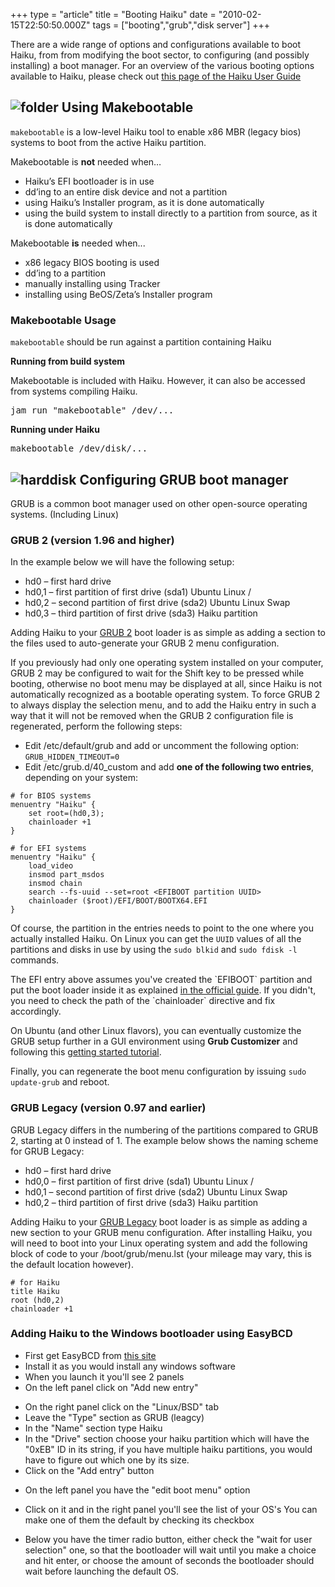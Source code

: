 +++
type = "article"
title = "Booting Haiku"
date = "2010-02-15T22:50:50.000Z"
tags = ["booting","grub","disk server"]
+++

There are a wide range of options and configurations available to boot Haiku, from from modifying the boot sector, to configuring (and possibly installing) a boot manager. For an overview of the various booting options available to Haiku, please check out [this page of the Haiku User Guide](/docs/userguide/en/bootloader.html)

## ![folder](/images/folder_config_32.png) Using Makebootable

`makebootable` is a low-level Haiku tool to enable x86 MBR (legacy bios) systems to boot from the active Haiku partition.

Makebootable is **not** needed when…

  * Haiku’s EFI bootloader is in use
  * dd’ing to an entire disk device and not a partition
  * using Haiku’s Installer program, as it is done automatically
  * using the build system to install directly to a partition from source, as it is done automatically

Makebootable **is** needed when...

  * x86 legacy BIOS booting is used
  * dd’ing to a partition
  * manually installing using Tracker
  * installing using BeOS/Zeta’s Installer program

### Makebootable Usage

`makebootable` should be run against a partition containing Haiku

**Running from build system**

Makebootable is included with Haiku. However, it can also be accessed from systems compiling Haiku.

<pre class="terminal">jam run "<build>makebootable" /dev/...</pre>

**Running under Haiku**

<pre class="terminal">makebootable /dev/disk/...</pre>

## ![harddisk](/images/harddisk_32.png) Configuring GRUB boot manager

GRUB is a common boot manager used on other open-source operating systems. (Including Linux)

### GRUB 2 (version 1.96 and higher)

In the example below we will have the following setup:

  * hd0 – first hard drive
  * hd0,1 – first partition of first drive (sda1) Ubuntu Linux /
  * hd0,2 – second partition of first drive (sda2) Ubuntu Linux Swap
  * hd0,3 – third partition of first drive (sda3) Haiku partition

Adding Haiku to your [GRUB 2](http://www.gnu.org/software/grub/manual/) boot loader is as simple as adding a section to the files used to auto-generate your GRUB 2 menu configuration.

If you previously had only one operating system installed on your computer, GRUB 2 may be configured to wait for the Shift key to be pressed while booting, otherwise no boot menu may be displayed at all, since Haiku is not automatically recognized as a bootable operating system. To force GRUB 2 to always display the selection menu, and to add the Haiku entry in such a way that it will not be removed when the GRUB 2 configuration file is regenerated, perform the following steps:

  * Edit /etc/default/grub and add or uncomment the following option: `GRUB_HIDDEN_TIMEOUT=0`
  * Edit /etc/grub.d/40_custom and add __one of the following two entries__, depending on your system:

```
# for BIOS systems
menuentry "Haiku" {
	set root=(hd0,3);
	chainloader +1
}

# for EFI systems
menuentry "Haiku" {
	load_video
	insmod part_msdos
	insmod chain
	search --fs-uuid --set=root <EFIBOOT partition UUID>
	chainloader ($root)/EFI/BOOT/BOOTX64.EFI
}
```

Of course, the partition in the entries needs to point to the one where you actually installed Haiku. On Linux you can get the `UUID` values of all the partitions and disks in use by using the `sudo blkid` and `sudo fdisk -l` commands.

<div class="alert alert-info">The EFI entry above assumes you've created the `EFIBOOT` partition and put the boot loader inside it as explained <a href="https://www.haiku-os.org/guides/uefi_booting">in the official guide</a>. If you didn't, you need to check the path of the `chainloader` directive and fix accordingly.</div>

On Ubuntu (and other Linux flavors), you can eventually customize the GRUB setup further in a GUI environment using __Grub Customizer__ and following this [getting started tutorial](http://tipsonubuntu.com/2018/03/11/install-grub-customizer-ubuntu-18-04-lts/).

Finally, you can regenerate the boot menu configuration by issuing `sudo update-grub` and reboot.

### GRUB Legacy (version 0.97 and earlier)

GRUB Legacy differs in the numbering of the partitions compared to GRUB 2, starting at 0 instead of 1\. The example below shows the naming scheme for GRUB Legacy:

  * hd0 – first hard drive
  * hd0,0 – first partition of first drive (sda1) Ubuntu Linux /
  * hd0,1 – second partition of first drive (sda2) Ubuntu Linux Swap
  * hd0,2 – third partition of first drive (sda3) Haiku partition

Adding Haiku to your [GRUB Legacy](http://www.gnu.org/software/grub/grub-legacy.en.html) boot loader is as simple as adding a new section to your GRUB menu configuration. After installing Haiku, you will need to boot into your Linux operating system and add the following block of code to your /boot/grub/menu.lst (your mileage may vary, this is the default location however).

    # for Haiku
    title Haiku
    root (hd0,2)
    chainloader +1

### Adding Haiku to the Windows bootloader using EasyBCD

* First get EasyBCD from [this site](https://neosmart.net/EasyBCD/)
* Install it as you would install any windows software
* When you launch it you'll see 2 panels
* On the left panel click on "Add new entry"

[](/files/guides/easybcd_0.png)

* On the right panel click on the "Linux/BSD" tab
* Leave the "Type" section as GRUB (leagcy)
* In the "Name" section type Haiku
* In the "Drive" section choose your haiku partition which will have the "0xEB" ID in its string, if you have multiple haiku partitions, you would have to figure out which one by its size.
* Click on the "Add entry" button

[](/files/guides/easybcd_1.png)

* On the left panel you have the "edit boot menu" option

[](/files/guides/easybcd_2.png)

* Click on it and in the right panel  you'll see the list of your OS's
You can make one of them the default by checking its checkbox

* Below you have the timer radio button, either check the "wait for user selection" one, so that the bootloader will wait until you make a choice and hit enter, or choose the amount of seconds the bootloader should wait before launching the default OS.


